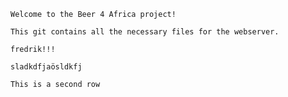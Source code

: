 ~~~~~~~~~~~~~~~~~~~~~~~~~~~~~~#Beer4africa~~~~~~~~~~~~~~~~~~~~~~~~~~~~~~
Welcome to the Beer 4 Africa project!

This git contains all the necessary files for the webserver.

fredrik!!!

sladkdfjaösldkfj 

This is a second row

